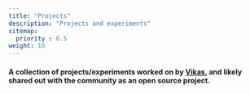 ```yaml
---
title: "Projects"
description: "Projects and experiments"
sitemap:
  priority : 0.5
weight: 10
---
```

<p><h4>A collection of projects/experiments worked on by <b><a href='/'>Vikas</a></b>, and likely shared out with the community as an open source project.</h4></p>
